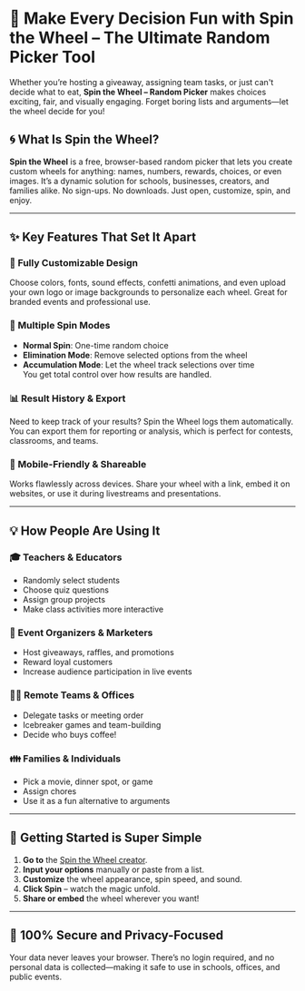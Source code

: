 # 🎯 Make Every Decision Fun with Spin the Wheel – The Ultimate Random Picker Tool

Whether you’re hosting a giveaway, assigning team tasks, or just can't decide what to eat, **Spin the Wheel – Random Picker** makes choices exciting, fair, and visually engaging. Forget boring lists and arguments—let the wheel decide for you!

## 🌀 What Is Spin the Wheel?

**Spin the Wheel** is a free, browser-based random picker that lets you create custom wheels for anything: names, numbers, rewards, choices, or even images. It’s a dynamic solution for schools, businesses, creators, and families alike. No sign-ups. No downloads. Just open, customize, spin, and enjoy.

---

## ✨ Key Features That Set It Apart

### 🎨 Fully Customizable Design  
Choose colors, fonts, sound effects, confetti animations, and even upload your own logo or image backgrounds to personalize each wheel. Great for branded events and professional use.

### 🔁 Multiple Spin Modes  
- **Normal Spin**: One-time random choice  
- **Elimination Mode**: Remove selected options from the wheel  
- **Accumulation Mode**: Let the wheel track selections over time  
You get total control over how results are handled.

### 📊 Result History & Export  
Need to keep track of your results? Spin the Wheel logs them automatically. You can export them for reporting or analysis, which is perfect for contests, classrooms, and teams.

### 📱 Mobile-Friendly & Shareable  
Works flawlessly across devices. Share your wheel with a link, embed it on websites, or use it during livestreams and presentations.

---

## 💡 How People Are Using It

### 🎓 Teachers & Educators  
- Randomly select students  
- Choose quiz questions  
- Assign group projects  
- Make class activities more interactive

### 🎁 Event Organizers & Marketers  
- Host giveaways, raffles, and promotions  
- Reward loyal customers  
- Increase audience participation in live events

### 🧑‍💻 Remote Teams & Offices  
- Delegate tasks or meeting order  
- Icebreaker games and team-building  
- Decide who buys coffee!

### 👪 Families & Individuals  
- Pick a movie, dinner spot, or game  
- Assign chores  
- Use it as a fun alternative to arguments

---

## 🚀 Getting Started is Super Simple

1. **Go to** the [Spin the Wheel creator](https://spinwheel.online/).  
2. **Input your options** manually or paste from a list.  
3. **Customize** the wheel appearance, spin speed, and sound.  
4. **Click Spin** – watch the magic unfold.  
5. **Share or embed** the wheel wherever you want!

---

## 🔐 100% Secure and Privacy-Focused

Your data never leaves your browser. There’s no login required, and no personal data is collected—making it safe to use in schools, offices, and public events.


